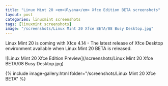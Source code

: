 ```yaml
---
title: "Linux Mint 20 <em>Ulyana</em> Xfce Edition BETA screenshots"
layout: post
categories: linuxmint screenshots
tags: [linuxmint screenshots]
image: "/screenshots/Linux Mint 20 Xfce BETA/08 Busy Desktop.jpg"
---
```


Linux Mint 20 is coming with Xfce 4.14 - The latest release of Xfce Desktop environment available when Linux Mint 20 BETA is released.

![Linux Mint 20 Xfce Edition Preview](/screenshots/Linux Mint 20 Xfce BETA/08 Busy Desktop.jpg)

{% include image-gallery.html folder="/screenshots/Linux Mint 20 Xfce BETA" %}




